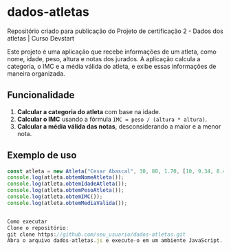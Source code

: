 # dados-atletas
Repositório criado para publicação do Projeto de certificação 2 - Dados dos atletas | Curso Devstart

Este projeto é uma aplicação que recebe informações de um atleta, como nome, idade, peso, altura e notas dos jurados. A aplicação calcula a categoria, o IMC e a média válida do atleta, e exibe essas informações de maneira organizada.

## Funcionalidade

1. **Calcular a categoria do atleta** com base na idade.
2. **Calcular o IMC** usando a fórmula `IMC = peso / (altura * altura)`.
3. **Calcular a média válida das notas**, desconsiderando a maior e a menor nota.

## Exemplo de uso

```javascript
const atleta = new Atleta("Cesar Abascal", 30, 80, 1.70, [10, 9.34, 8.42, 10, 7.88]);
console.log(atleta.obtemNomeAtleta());
console.log(atleta.obtemIdadeAtleta());
console.log(atleta.obtemPesoAtleta());
console.log(atleta.obtemIMC());
console.log(atleta.obtemMediaValida());


Como executar  
Clone o repositório:  
git clone https://github.com/seu_usuario/dados-atletas.git  
Abra o arquivo dados-atletas.js e execute-o em um ambiente JavaScript.
